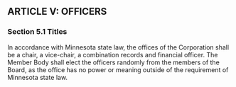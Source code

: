 ## ARTICLE V:  OFFICERS

### Section 5.1  Titles

In accordance with Minnesota state law, the offices of the Corporation shall be a chair, a vice-chair, a combination records and financial officer. The Member Body shall elect the officers randomly from the members of the Board, as the office has no power or meaning outside of the requirement of Minnesota state law.
